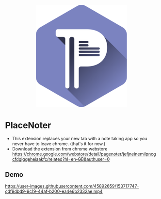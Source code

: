 <p align="center">
  <img src="src/assets/img/logo-placenoter.svg" width="300"/>
</p>


# PlaceNoter

- This extension replaces your new tab with a note taking app so you never have to leave chrome. (that's it for now.)
- Download the extension from chrome webstore https://chrome.google.com/webstore/detail/pagenoter/jefjneinemilpncgcfdglggeheiaakfc/related?hl=en-GB&authuser=0

## Demo

https://user-images.githubusercontent.com/45892659/153717747-cdf9dbd9-9c19-44af-b200-ea4e6b2332ae.mp4
